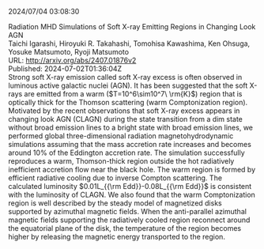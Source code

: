 2024/07/04 03:08:30  

Radiation MHD Simulations of Soft X-ray Emitting Regions in Changing
  Look AGN  
Taichi Igarashi, Hiroyuki R. Takahashi, Tomohisa Kawashima, Ken Ohsuga, Yosuke Matsumoto, Ryoji Matsumoto  
URL: http://arxiv.org/abs/2407.01876v2  
Published: 2024-07-02T01:36:04Z  
  Strong soft X-ray emission called soft X-ray excess is often observed in luminous active galactic nuclei (AGN). It has been suggested that the soft X-rays are emitted from a warm ($T=10^6\sim10^7\ \rm{K}$) region that is optically thick for the Thomson scattering (warm Comptonization region). Motivated by the recent observations that soft X-ray excess appears in changing look AGN (CLAGN) during the state transition from a dim state without broad emission lines to a bright state with broad emission lines, we performed global three-dimensional radiation magnetohydrodynamic simulations assuming that the mass accretion rate increases and becomes around $10$\% of the Eddington accretion rate. The simulation successfully reproduces a warm, Thomson-thick region outside the hot radiatively inefficient accretion flow near the black hole. The warm region is formed by efficient radiative cooling due to inverse Compton scattering. The calculated luminosity $0.01L_{{\rm Edd}}-0.08L_{{\rm Edd}}$ is consistent with the luminosity of CLAGN. We also found that the warm Comptonization region is well described by the steady model of magnetized disks supported by azimuthal magnetic fields. When the anti-parallel azimuthal magnetic fields supporting the radiatively cooled region reconnect around the equatorial plane of the disk, the temperature of the region becomes higher by releasing the magnetic energy transported to the region.   

